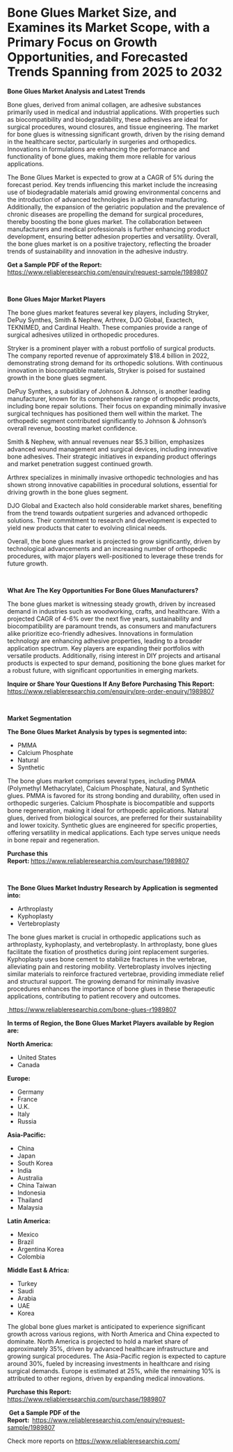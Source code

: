 <p><h1>Bone Glues Market Size, and Examines its Market Scope, with a Primary Focus on Growth Opportunities, and Forecasted Trends Spanning from 2025 to 2032</h1></p><p><strong>Bone Glues Market Analysis and Latest Trends</strong></p>
<p><p>Bone glues, derived from animal collagen, are adhesive substances primarily used in medical and industrial applications. With properties such as biocompatibility and biodegradability, these adhesives are ideal for surgical procedures, wound closures, and tissue engineering. The market for bone glues is witnessing significant growth, driven by the rising demand in the healthcare sector, particularly in surgeries and orthopedics. Innovations in formulations are enhancing the performance and functionality of bone glues, making them more reliable for various applications.</p><p>The Bone Glues Market is expected to grow at a CAGR of 5% during the forecast period. Key trends influencing this market include the increasing use of biodegradable materials amid growing environmental concerns and the introduction of advanced technologies in adhesive manufacturing. Additionally, the expansion of the geriatric population and the prevalence of chronic diseases are propelling the demand for surgical procedures, thereby boosting the bone glues market. The collaboration between manufacturers and medical professionals is further enhancing product development, ensuring better adhesion properties and versatility. Overall, the bone glues market is on a positive trajectory, reflecting the broader trends of sustainability and innovation in the adhesive industry.</p></p>
<p><strong>Get a Sample PDF of the Report:&nbsp;</strong> <a href="https://www.reliableresearchiq.com/enquiry/request-sample/1989807?utm_campaign=3026&utm_medium=2&utm_source=Github&utm_content=ia&utm_term=09032025&utm_id=bone-glues">https://www.reliableresearchiq.com/enquiry/request-sample/1989807</a></p>
<p>&nbsp;</p>
<p><strong>Bone Glues Major Market Players</strong></p>
<p><p>The bone glues market features several key players, including Stryker, DePuy Synthes, Smith & Nephew, Arthrex, DJO Global, Exactech, TEKNIMED, and Cardinal Health. These companies provide a range of surgical adhesives utilized in orthopedic procedures. </p><p>Stryker is a prominent player with a robust portfolio of surgical products. The company reported revenue of approximately $18.4 billion in 2022, demonstrating strong demand for its orthopedic solutions. With continuous innovation in biocompatible materials, Stryker is poised for sustained growth in the bone glues segment. </p><p>DePuy Synthes, a subsidiary of Johnson & Johnson, is another leading manufacturer, known for its comprehensive range of orthopedic products, including bone repair solutions. Their focus on expanding minimally invasive surgical techniques has positioned them well within the market. The orthopedic segment contributed significantly to Johnson & Johnson’s overall revenue, boosting market confidence.</p><p>Smith & Nephew, with annual revenues near $5.3 billion, emphasizes advanced wound management and surgical devices, including innovative bone adhesives. Their strategic initiatives in expanding product offerings and market penetration suggest continued growth.</p><p>Arthrex specializes in minimally invasive orthopedic technologies and has shown strong innovative capabilities in procedural solutions, essential for driving growth in the bone glues segment. </p><p>DJO Global and Exactech also hold considerable market shares, benefiting from the trend towards outpatient surgeries and advanced orthopedic solutions. Their commitment to research and development is expected to yield new products that cater to evolving clinical needs.</p><p>Overall, the bone glues market is projected to grow significantly, driven by technological advancements and an increasing number of orthopedic procedures, with major players well-positioned to leverage these trends for future growth.</p></p>
<p>&nbsp;</p>
<p><strong>What Are The Key Opportunities For Bone Glues Manufacturers?</strong></p>
<p><p>The bone glues market is witnessing steady growth, driven by increased demand in industries such as woodworking, crafts, and healthcare. With a projected CAGR of 4-6% over the next five years, sustainability and biocompatibility are paramount trends, as consumers and manufacturers alike prioritize eco-friendly adhesives. Innovations in formulation technology are enhancing adhesive properties, leading to a broader application spectrum. Key players are expanding their portfolios with versatile products. Additionally, rising interest in DIY projects and artisanal products is expected to spur demand, positioning the bone glues market for a robust future, with significant opportunities in emerging markets.</p></p>
<p><strong>Inquire or Share Your Questions If Any Before Purchasing This Report:</strong> <a href="https://www.reliableresearchiq.com/enquiry/pre-order-enquiry/1989807?utm_campaign=3026&utm_medium=2&utm_source=Github&utm_content=ia&utm_term=09032025&utm_id=bone-glues">https://www.reliableresearchiq.com/enquiry/pre-order-enquiry/1989807</a></p>
<p>&nbsp;</p>
<p><strong>Market Segmentation</strong></p>
<p><strong>The Bone Glues Market Analysis by types is segmented into:</strong></p>
<p><ul><li>PMMA</li><li>Calcium Phosphate</li><li>Natural</li><li>Synthetic</li></ul></p>
<p><p>The bone glues market comprises several types, including PMMA (Polymethyl Methacrylate), Calcium Phosphate, Natural, and Synthetic glues. PMMA is favored for its strong bonding and durability, often used in orthopedic surgeries. Calcium Phosphate is biocompatible and supports bone regeneration, making it ideal for orthopedic applications. Natural glues, derived from biological sources, are preferred for their sustainability and lower toxicity. Synthetic glues are engineered for specific properties, offering versatility in medical applications. Each type serves unique needs in bone repair and regeneration.</p></p>
<p><strong>Purchase this Report:&nbsp;</strong><a href="https://www.reliableresearchiq.com/purchase/1989807?utm_campaign=3026&utm_medium=2&utm_source=Github&utm_content=ia&utm_term=09032025&utm_id=bone-glues">https://www.reliableresearchiq.com/purchase/1989807</a></p>
<p>&nbsp;</p>
<p><strong>The Bone Glues Market Industry Research by Application is segmented into:</strong></p>
<p><ul><li>Arthroplasty</li><li>Kyphoplasty</li><li>Vertebroplasty</li></ul></p>
<p><p>The bone glues market is crucial in orthopedic applications such as arthroplasty, kyphoplasty, and vertebroplasty. In arthroplasty, bone glues facilitate the fixation of prosthetics during joint replacement surgeries. Kyphoplasty uses bone cement to stabilize fractures in the vertebrae, alleviating pain and restoring mobility. Vertebroplasty involves injecting similar materials to reinforce fractured vertebrae, providing immediate relief and structural support. The growing demand for minimally invasive procedures enhances the importance of bone glues in these therapeutic applications, contributing to patient recovery and outcomes.</p></p>
<p><a href="https://www.reliableresearchiq.com/bone-glues-r1989807?utm_campaign=3026&utm_medium=2&utm_source=Github&utm_content=ia&utm_term=09032025&utm_id=bone-glues">&nbsp;https://www.reliableresearchiq.com/bone-glues-r1989807</a></p>
<p><strong>In terms of Region, the Bone Glues Market Players available by Region are:</strong></p>
<p>
    <p> <strong> North America: </strong>
        <ul>
            <li>United States</li>
            <li>Canada</li>
        </ul>
        </p> 
    <p> <strong> Europe: </strong>
        <ul>
            <li>Germany</li>
            <li>France</li>
            <li>U.K.</li>
            <li>Italy</li>
            <li>Russia</li>
        </ul>
        </p> 
    <p> <strong> Asia-Pacific: </strong>
        <ul>
            <li>China</li>
            <li>Japan</li>
            <li>South Korea</li>
            <li>India</li>
            <li>Australia</li>
            <li>China Taiwan</li>
            <li>Indonesia</li>
            <li>Thailand</li>
            <li>Malaysia</li>
        </ul>
        </p> 
    <p> <strong> Latin America: </strong>
        <ul>
            <li>Mexico</li>
            <li>Brazil</li>
            <li>Argentina Korea</li>
            <li>Colombia</li>
        </ul>
        </p> 
    <p> <strong> Middle East & Africa: </strong>
        <ul>
            <li>Turkey</li>
            <li>Saudi</li>
            <li>Arabia</li>
            <li>UAE</li>
            <li>Korea</li>
        </ul>
    </p>
    </p>
<p><p>The global bone glues market is anticipated to experience significant growth across various regions, with North America and China expected to dominate. North America is projected to hold a market share of approximately 35%, driven by advanced healthcare infrastructure and growing surgical procedures. The Asia-Pacific region is expected to capture around 30%, fueled by increasing investments in healthcare and rising surgical demands. Europe is estimated at 25%, while the remaining 10% is attributed to other regions, driven by expanding medical innovations.</p></p>
<p><strong>Purchase this Report: </strong><a href="https://www.reliableresearchiq.com/purchase/1989807?utm_campaign=3026&utm_medium=2&utm_source=Github&utm_content=ia&utm_term=09032025&utm_id=bone-glues">https://www.reliableresearchiq.com/purchase/1989807</a></p>
<p>&nbsp;<strong>Get a Sample PDF of the Report:&nbsp;&nbsp;</strong><a href="https://www.reliableresearchiq.com/enquiry/request-sample/1989807?utm_campaign=3026&utm_medium=2&utm_source=Github&utm_content=ia&utm_term=09032025&utm_id=bone-glues">https://www.reliableresearchiq.com/enquiry/request-sample/1989807</a></p>
<p><strong></strong></p>
<p>Check more reports on <a href="https://www.reliableresearchiq.com/?utm_campaign=3026&utm_medium=2&utm_source=Github&utm_content=ia&utm_term=09032025&utm_id=bone-glues">https://www.reliableresearchiq.com/</a></p>